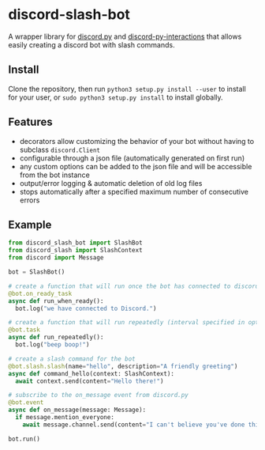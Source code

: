 # discord-slash-bot
A wrapper library for [discord.py](https://discordpy.readthedocs.io/en/stable/) and [discord-py-interactions](https://pypi.org/project/discord-py-interactions/) that allows easily creating a discord bot with slash commands.

## Install

Clone the repository, then run `python3 setup.py install --user` to install for your user, or `sudo python3 setup.py install` to install globally.

## Features

- decorators allow customizing the behavior of your bot without having to subclass `discord.Client`
- configurable through a json file (automatically generated on first run)
- any custom options can be added to the json file and will be accessible from the bot instance
- output/error logging & automatic deletion of old log files
- stops automatically after a specified maximum number of consecutive errors

## Example

```python
from discord_slash_bot import SlashBot
from discord_slash import SlashContext
from discord import Message

bot = SlashBot()

# create a function that will run once the bot has connected to discord
@bot.on_ready_task
async def run_when_ready():
  bot.log("we have connected to Discord.")

# create a function that will run repeatedly (interval specified in options.json)
@bot.task
async def run_repeatedly():
  bot.log("beep boop!")

# create a slash command for the bot
@bot.slash.slash(name="hello", description="A friendly greeting")
async def command_hello(context: SlashContext):
  await context.send(content="Hello there!")

# subscribe to the on_message event from discord.py
@bot.event
async def on_message(message: Message):
  if message.mention_everyone:
    await message.channel.send(content="I can't believe you've done this.")

bot.run()
```
